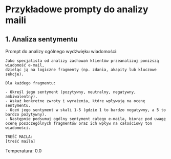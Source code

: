 # Przykładowe prompty do analizy maili

## 1. Analiza sentymentu

Prompt do analizy ogólnego wydźwięku wiadomości:

```prompt
Jako specjalista od analizy zachowań klientów przeanalizuj poniższą wiadomość e-mail, 
dzieląc ją na logiczne fragmenty (np. zdania, akapity lub kluczowe sekcje).

Dla każdego fragmentu:

- Określ jego sentyment (pozytywny, neutralny, negatywny, ambiwalentny).
- Wskaż konkretne zwroty i wyrażenia, które wpływają na ocenę sentymentu.
- Oceń jego sentyment w skali 1-5 (gdzie 1 to bardzo negatywny, a 5 to bardzo pozytywny).
- Następnie podsumuj ogólny sentyment całego e-maila, biorąc pod uwagę ocenę poszczególnych fragmentów oraz ich wpływ na całościowy ton wiadomości.

TREŚĆ MAILA:
[treść maila]
```

Temperatura: 0.0




